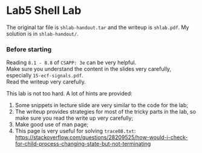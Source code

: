 # Lab5 Shell Lab

The original tar file is `shlab-handout.tar` and the writeup is `shlab.pdf`. My solution is in `shlab-handout/`.

### Before starting 
Reading `8.1 - 8.8` of `CSAPP: 3e` can be very helpful.  
Make sure you understand the content in the slides very carefully, especially `15-ecf-signals.pdf`.   
Read the writeup very carefully. 

This lab is not too hard. A lot of hints are provided:  
1. Some snippets in lecture slide are very similar to the code for the lab;
2. The writeup provides strategies for most of the tricky parts in the lab, so make sure you read the write up very carefully;  
3. Make good use of man page;  
4. This page is very useful for solving `trace08.txt`: https://stackoverflow.com/questions/28209525/how-would-i-check-for-child-process-changing-state-but-not-terminating  



